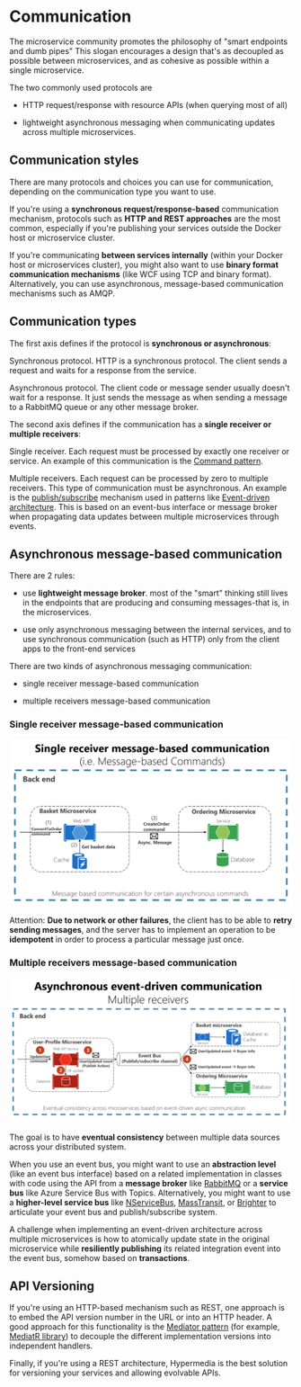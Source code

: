 # Communication

The microservice community promotes the philosophy of "smart endpoints and dumb pipes" This slogan encourages a design that's as decoupled as possible between microservices, and as cohesive as possible within a single microservice.

The two commonly used protocols are

- HTTP request/response with resource APIs (when querying most of all)

- lightweight asynchronous messaging when communicating updates across multiple microservices.

## Communication styles

There are many protocols and choices you can use for communication, depending on the communication type you want to use.

If you're using a **synchronous request/response-based** communication mechanism, protocols such as **HTTP and REST approaches** are the most common, especially if you're publishing your services outside the Docker host or microservice cluster.

If you're communicating **between services internally** (within your Docker host or microservices cluster), you might also want to use **binary format communication mechanisms** (like WCF using TCP and binary format). Alternatively, you can use asynchronous, message-based communication mechanisms such as AMQP.

## Communication types

The first axis defines if the protocol is **synchronous or asynchronous**:

Synchronous protocol. HTTP is a synchronous protocol. The client sends a request and waits for a response from the service.

Asynchronous protocol. The client code or message sender usually doesn't wait for a response. It just sends the message as when sending a message to a RabbitMQ queue or any other message broker.

The second axis defines if the communication has a **single receiver or multiple receivers**:

Single receiver. Each request must be processed by exactly one receiver or service. An example of this communication is the [Command pattern](https://en.wikipedia.org/wiki/Command_pattern).

Multiple receivers. Each request can be processed by zero to multiple receivers. This type of communication must be asynchronous. An example is the [publish/subscribe](https://en.wikipedia.org/wiki/Publish%E2%80%93subscribe_pattern) mechanism used in patterns like [Event-driven architecture](https://microservices.io/patterns/data/event-driven-architecture.html). This is based on an event-bus interface or message broker when propagating data updates between multiple microservices through events.

## Asynchronous message-based communication

There are 2 rules:

- use **lightweight message broker**. most of the "smart" thinking still lives in the endpoints that are producing and consuming messages-that is, in the microservices.

- use only asynchronous messaging between the internal services, and to use synchronous communication (such as HTTP) only from the client apps to the front-end services

There are two kinds of asynchronous messaging communication:

- single receiver message-based communication

- multiple receivers message-based communication

### Single receiver message-based communication

![Single receiver message-based communication](../images/single-receiver-message-based-comm.png)

Attention: **Due to network or other failures**, the client has to be able to **retry sending messages**, and the server has to implement an operation to be **idempotent** in order to process a particular message just once.

### Multiple receivers message-based communication

![Asynchronous event-driven communication](../images/multi-receiver-message-based-comm.png)

The goal is to have **eventual consistency** between multiple data sources across your distributed system.

When you use an event bus, you might want to use an **abstraction level** (like an event bus interface) based on a related implementation in classes with code using the API from a **message broker** like [RabbitMQ](https://www.rabbitmq.com/) or a **service bus** like Azure Service Bus with Topics. Alternatively, you might want to use a **higher-level service bus** like [NServiceBus](https://particular.net/nservicebus), [MassTransit](https://masstransit-project.com/), or [Brighter](https://github.com/BrighterCommand/Brighter) to articulate your event bus and publish/subscribe system.

A challenge when implementing an event-driven architecture across multiple microservices is how to atomically update state in the original microservice while **resiliently publishing** its related integration event into the event bus, somehow based on **transactions**.

## API Versioning

 If you're using an HTTP-based mechanism such as REST, one approach is to embed the API version number in the URL or into an HTTP header. A good approach for this functionality is the [Mediator pattern](https://en.wikipedia.org/wiki/Mediator_pattern) (for example, [MediatR library](https://github.com/jbogard/MediatR)) to decouple the different implementation versions into independent handlers.

Finally, if you're using a REST architecture, Hypermedia is the best solution for versioning your services and allowing evolvable APIs.